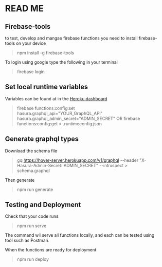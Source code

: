 # READ ME

## Firebase-tools
 
to test, develop and mangae firebase functions you need to install firebase-tools on your device
> npm install -g firebase-tools

To login using google type the following in your terminal
> firebase login

## Set local runtime variables

Variables can be found at in the [Heroku dashboard](https://dashboard.heroku.com/apps/hover-server/settings)

> firebase functions:config:set hasura.graphql_api="YOUR_GraphQL_API" hasura.graphql_admin_secret="ADMIN_SECRET"
OR
> firebase functions:config:get > .runtimeconfig.json

## Generate graphql types

Download the schema file
> gq https://hover-server.herokuapp.com/v1/graphql --header "X-Hasura-Admin-Secret: ADMIN_SECRET" --introspect > schema.graphql

Then generate
> npm run generate

## Testing and Deployment  

Check that your code runs 
> npm run serve

The command wil serve all functions locally, and each can be tested using tool such as Postman.

When the functions are ready for deployment
> npm run deploy

